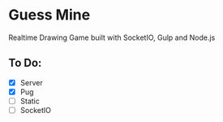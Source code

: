 # Guess Mine

Realtime Drawing Game built with SocketIO, Gulp and Node.js

## To Do:

- [x] Server
- [x] Pug
- [ ] Static
- [ ] SocketIO
